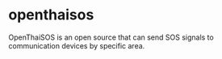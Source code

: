 # openthaisos
OpenThaiSOS is an open source that can send SOS signals to communication devices by specific area.
